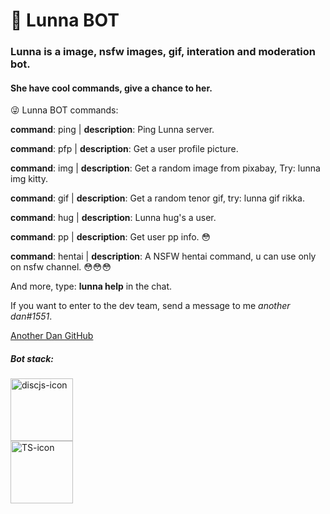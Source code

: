 # 🤖 Lunna BOT

### Lunna is a image, nsfw images, gif, interation and moderation bot.

#### She have cool commands, give a chance to her.

😜 Lunna BOT commands:

**command**: ping | **description**: Ping Lunna server.

**command**: pfp | **description**: Get a user profile picture.

**command**: img | **description**: Get a random image from pixabay, Try: lunna img kitty.

**command**: gif | **description**: Get a random tenor gif, try: lunna gif rikka.

**command**: hug | **description**: Lunna hug's a user.

**command**: pp | **description**: Get user pp info. 😳

**command**: hentai | **description**: A NSFW hentai command, u can use only on nsfw channel. 😳😳😳

And more, type: **lunna help** in the chat.

If you want to enter to the dev team, send a message to me *another dan#1551*.

[Another Dan GitHub](https://github.com/Raisess)

##### Bot stack:

<a target="_blank" href="https://discord.js.org/">
<img alt="discjs-icon" width="100" height="100" src="https://discord.js.org/static/logo.svg" />
</a>

<br>

<a target="_blank" href="https://www.typescriptlang.org/">
<img alt="TS-icon" width="100" height="100" src="https://external-content.duckduckgo.com/iu/?u=https%3A%2F%2Fcdn-images-1.medium.com%2Fmax%2F1200%2F1*0ei2MOQxAzF7krm-v60wnQ.jpeg&f=1&nofb=1"/>
</a>

